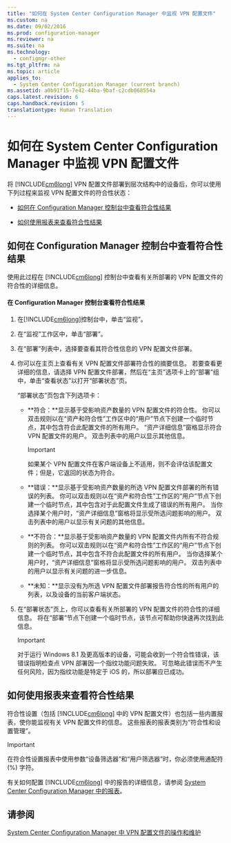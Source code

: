 ```yaml
---
title: "如何在 System Center Configuration Manager 中监视 VPN 配置文件"
ms.custom: na
ms.date: 09/02/2016
ms.prod: configuration-manager
ms.reviewer: na
ms.suite: na
ms.technology: 
  - configmgr-other
ms.tgt_pltfrm: na
ms.topic: article
applies_to: 
  - System Center Configuration Manager (current branch)
ms.assetid: a0b91f15-7e42-44ba-9baf-c2cdb068554a
caps.latest.revision: 6
caps.handback.revision: 5
translationtype: Human Translation
---
```

# 如何在 System Center Configuration Manager 中监视 VPN 配置文件
将 [!INCLUDE[cm6long](../LocTest/includes/cm6long_md.md)] VPN 配置文件部署到层次结构中的设备后，你可以使用下列过程来监视 VPN 配置文件的符合性状态：  
  
-   [如何在 Configuration Manager 控制台中查看符合性结果](#BKMK_console)  
  
-   [如何使用报表来查看符合性结果](#BKMK_Reports)  
  
##  <a name="BKMK_console"></a> 如何在 Configuration Manager 控制台中查看符合性结果  
 使用此过程在 [!INCLUDE[cm6long](../LocTest/includes/cm6long_md.md)] 控制台中查看有关所部署的 VPN 配置文件的符合性的详细信息。  
  
#### 在 Configuration Manager 控制台查看符合性结果  
  
1.  在[!INCLUDE[cm6long](../LocTest/includes/cm6long_md.md)]控制台中，单击“监视”。  
  
2.  在“监视”工作区中，单击“部署”。  
  
3.  在“部署”列表中，选择要查看其符合性信息的 VPN 配置文件部署。  
  
4.  你可以在主页上查看有关 VPN 配置文件部署符合性的摘要信息。 若要查看更详细的信息，请选择 VPN 配置文件部署，然后在“主页”选项卡上的“部署”组中，单击“查看状态”以打开“部署状态”页。  
  
     “部署状态”页包含下列选项卡：  
  
    -   **符合：**显示基于受影响资产数量的 VPN 配置文件的符合性。 你可以双击规则以在“资产和符合性”工作区中的“用户”节点下创建一个临时节点，其中包含符合此配置文件的所有用户。 “资产详细信息”窗格显示符合 VPN 配置文件的用户。 双击列表中的用户以显示其他信息。  
  
        > [!IMPORTANT]  
        >  如果某个 VPN 配置文件在客户端设备上不适用，则不会评估该配置文件；但是，它返回的状态为符合。  
  
    -   **错误：**显示基于受影响资产数量的所选 VPN 配置文件部署的所有错误的列表。 你可以双击规则以在“资产和符合性”工作区的“用户”节点下创建一个临时节点，其中包含对于此配置文件生成了错误的所有用户。 当你选择某个用户时，“资产详细信息”窗格将显示受所选问题影响的用户。 双击列表中的用户以显示有关问题的其他信息。  
  
    -   **不符合：**显示基于受影响资产数量的 VPN 配置文件内所有不符合规则的列表。 你可以双击规则以在“资产和符合性”工作区的“用户”节点下创建一个临时节点，其中包含不符合此配置文件的所有用户。 当你选择某个用户时，“资产详细信息”窗格将显示受所选问题影响的用户。 双击列表中的用户以显示有关问题的进一步信息。  
  
    -   **未知：**显示没有为所选 VPN 配置文件部署报告符合性的所有用户的列表，以及设备的当前客户端状态。  
  
5.  在“部署状态”页上，你可以查看有关所部署的 VPN 配置文件的符合性的详细信息。 将在“部署”节点下创建一个临时节点，该节点可帮助你快速再次找到此信息。  
  
    > [!IMPORTANT]  
    >  对于运行 Windows 8.1 及更高版本的设备，可能会收到一个符合性错误，该错误指明检查点 VPN 部署因一个指纹功能问题失败。 可忽略此错误而不产生任何风险，因为指纹功能是特定于 iOS 的，所以部署应已成功。  
  
##  <a name="BKMK_Reports"></a> 如何使用报表来查看符合性结果  
 符合性设置（包括 [!INCLUDE[cm6long](../LocTest/includes/cm6long_md.md)] 中的 VPN 配置文件）也包括一些内置报表，使你能监视有关 VPN 配置文件的信息。 这些报表的报表类别为“符合性和设置管理”。  
  
> [!IMPORTANT]  
>  在符合性设置报表中使用参数“设备筛选器”和“用户筛选器”时，你必须使用通配符 \(%\) 字符。  
  
 有关如何配置 [!INCLUDE[cm6long](../LocTest/includes/cm6long_md.md)] 中的报告的详细信息，请参阅 [System Center Configuration Manager 中的报表](../LocTest/Reporting-in-System-Center-Configuration-Manager.md)。  
  
## 请参阅  
 [System Center Configuration Manager 中 VPN 配置文件的操作和维护](../LocTest/Operations-and-maintenance-for-VPN-profiles-in-System-Center-Configuration-Manager.md)